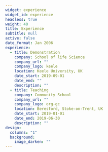 ```yaml
---
widget: experience
widget_id: experience
headless: true
weight: 40
title: Experience
subtitle: null
active: false
date_format: Jan 2006
experience:
  - title: Demonstration
    company: School of life Science
    company_url: ""
    company_logo: keele
    location: Keele University, UK
    date_start: 2019-09-01
    date_end: ""
    description: ""
  - title: Teaching
    company: Community School
    company_url: ""
    company_logo: org-gc
    location: Beresford, Stoke-on-Trent, UK
    date_start: 2019-01-01
    date_end: 2019-06-30
    description: ""
design:
  columns: "1"
  background:
    image_darken: ""
---
```

